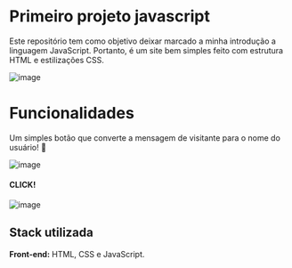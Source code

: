 # Primeiro projeto javascript

Este repositório tem como objetivo deixar marcado a minha introdução a linguagem JavaScript. Portanto, é um site bem simples feito com estrutura HTML e estilizações CSS.

![image](https://github.com/user-attachments/assets/597e3159-a0c3-4694-b027-a6e1c594083d)

# Funcionalidades 

Um simples botão que converte a mensagem de visitante para o nome do usuário! 🚨

![image](https://github.com/user-attachments/assets/ef1c7222-2499-4553-ab6f-3475a8472cdb)

#### CLICK!

![image](https://github.com/user-attachments/assets/c29d39d9-8d35-4629-9304-029c4c62c593)


## Stack utilizada

**Front-end:** HTML, CSS e JavaScript.






